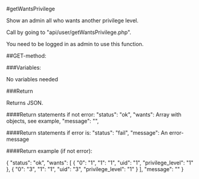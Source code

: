 #getWantsPrivilege

Show an admin all who wants another privilege level.

Call by going to "api/user/getWantsPrivilege.php".

You need to be logged in as admin to use this function.

##GET-method:

###Variables:

No variables needed

###Return

Returns JSON.

####Return statements if not error:
"status": "ok",
"wants": Array with objects, see example,
"message": "",

####Return statements if error is:
"status": "fail",
"message": An error-message

####Return example (if not error):

{
    "status": "ok",
    "wants": [
        {
            "0": "1",
            "1": "1",
            "uid": "1",
            "privilege_level": "1"
        },
        {
            "0": "3",
            "1": "1",
            "uid": "3",
            "privilege_level": "1"
        }
    ],
    "message": ""
}
